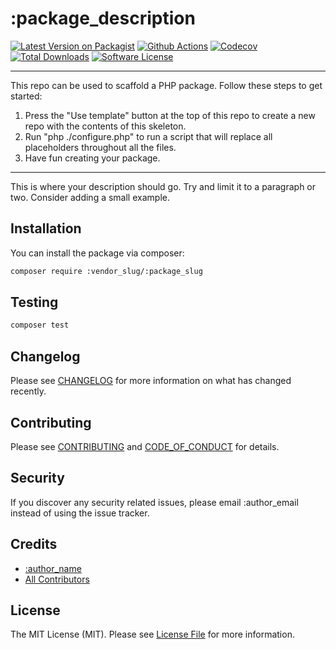 
# :package_description

[![Latest Version on Packagist][ico-version]][link-packagist]
[![Github Actions][ico-gh-actions]][link-gh-actions]
[![Codecov][ico-codecov]][link-codecov]
[![Total Downloads][ico-downloads]][link-downloads]
[![Software License][ico-license]](LICENSE.md)
<!--delete-->
---
This repo can be used to scaffold a PHP package. Follow these steps to get started:

1. Press the "Use template" button at the top of this repo to create a new repo with the contents of this skeleton.
2. Run "php ./configure.php" to run a script that will replace all placeholders throughout all the files.
3. Have fun creating your package.
---
<!--/delete-->
This is where your description should go. Try and limit it to a paragraph or two. Consider adding a small example.

## Installation

You can install the package via composer:

```bash
composer require :vendor_slug/:package_slug
```

## Testing

```bash
composer test
```

## Changelog

Please see [CHANGELOG](CHANGELOG.md) for more information on what has changed recently.

## Contributing

Please see [CONTRIBUTING](CONTRIBUTING.md) and [CODE_OF_CONDUCT](CODE_OF_CONDUCT.md) for details.

## Security

If you discover any security related issues, please email :author_email instead of using the issue tracker.

## Credits

- [:author_name](https://github.com/:author_username)
- [All Contributors](../../contributors)

## License

The MIT License (MIT). Please see [License File](LICENSE.md) for more information.

[ico-version]: https://img.shields.io/packagist/v/:vendor_slug/:package_name.svg?style=for-the-badge
[ico-license]: https://img.shields.io/badge/license-MIT-brightgreen.svg?style=for-the-badge
[ico-gh-actions]: https://img.shields.io/github/actions/workflow/status/:vendor_slug/:package_name/testing.yml?branch=main&label=actions&logo=github&style=for-the-badge
[ico-codecov]: https://img.shields.io/codecov/c/github/:vendor_slug/:package_name?logo=codecov&style=for-the-badge
[ico-downloads]: https://img.shields.io/packagist/dt/:vendor_slug/:package_name.svg?style=for-the-badge

[link-packagist]: https://packagist.org/packages/:vendor_slug/:package_name
[link-gh-actions]: https://github.com/jenky/:vendor_slug/:package_name
[link-codecov]: https://codecov.io/gh/:vendor_slug/:package_name
[link-downloads]: https://packagist.org/packages/:vendor_slug/:package_name

